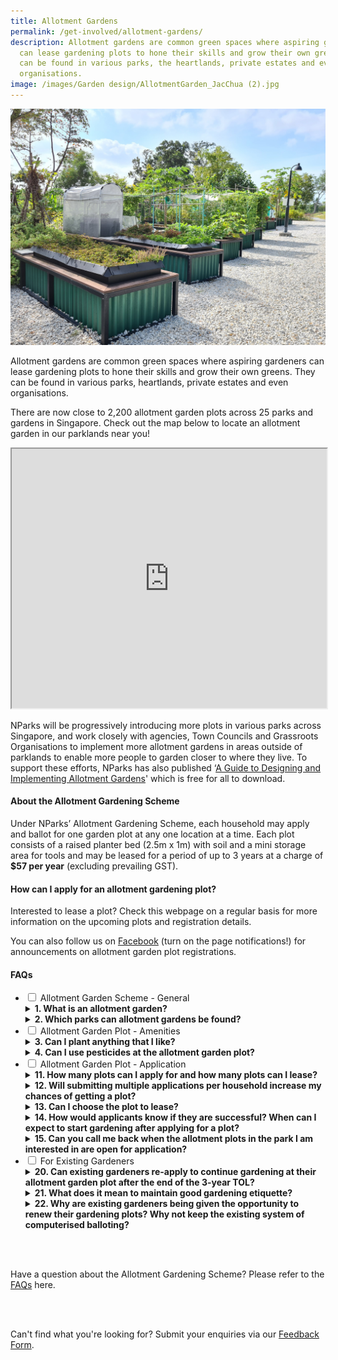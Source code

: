 ```yaml
---
title: Allotment Gardens
permalink: /get-involved/allotment-gardens/
description: Allotment gardens are common green spaces where aspiring gardeners
  can lease gardening plots to hone their skills and grow their own greens. They
  can be found in various parks, the heartlands, private estates and even
  organisations.
image: /images/Garden design/AllotmentGarden_JacChua (2).jpg
---
```

<img src="/images/Garden%20design/allotment%20garden%20at%20jurong%20lake%20gardens%20west.jpg">

<p>Allotment gardens are common green spaces where aspiring gardeners can lease gardening plots to hone their skills and grow their own greens. They can be found in various parks, heartlands, private estates and even organisations.</p>

<p>There are now close to 2,200 allotment garden plots across 25 parks and gardens in Singapore. Check out the map below to locate an allotment garden in our parklands near you!</p> 

<iframe height="415" width="100%" src="https://www.google.com/maps/d/embed?mid=1kuZLALaPolG-7unwBI4NZC1jdzpoVgs&amp;ehbc=2E312F&amp;noprof=1"></iframe>

<p>NParks will be progressively introducing more plots in various parks across Singapore, and work closely with agencies, Town Councils and Grassroots Organisations to implement more allotment gardens in areas outside of parklands to enable more people to garden closer to where they live. To support these efforts, NParks has also published ‘<a href="https://go.gov.sg/guide-to-design-allotment-gardens">A Guide to Designing and Implementing Allotment Gardens</a>' which is free for all to download.</p>

<h4>About the Allotment Gardening Scheme</h4>

<p>Under NParks’ Allotment Gardening Scheme, each household may apply and ballot for one garden plot at any one location at a time. Each plot consists of a raised planter bed (2.5m x 1m) with soil and a mini storage area for tools and may be leased for a period of up to 3 years at a charge of <b>$57 per year</b> (excluding prevailing GST). </p> 



<h4>How can I apply for an allotment gardening plot?</h4>
<p>Interested to lease a plot? Check this webpage on a regular basis for more information on the upcoming plots and registration details.</p> 

<p>You can also follow us on <a href="https://www.facebook.com/nparksbuzz">Facebook</a> (turn on the page notifications!) for announcements on allotment garden plot registrations.</p>

<h4>FAQs</h4>
<ul class="jekyllcodex_accordion">
	<li><input type="checkbox" id="accordion1">
		<label for="accordion1">Allotment Garden Scheme - General</label>
		<div>
			<details>
				<summary><strong>1. What is an allotment garden?</strong></summary>
				Allotment gardens are areas located within parks and gardens that house gardening plots available for lease to the community to grow their own plants. With most of the population living in high-rise flats with minimalspace for gardening within their household footprint, these allotment garden plots provide them with further opportunities to garden. To date, more than 2000 allotment garden plots have been made available to the community with plans for further expansion. In tandem, NParks is working with Town Councils and Grassroot Organisations to provide advice on setting up of allotment gardens in public housing estates so that residents can garden closer to their homes. <br>
		</details>
		<details>
			<summary><strong>2. Which parks can allotment gardens be found?</strong></summary>
			1. Ang Mo Kio Town Garden West<br>
			2. Aljunied Park<br>
			3. Bedok Reservoir Park<br>
			<br>
			</details>
		</div>
	</li>
  <li><input type="checkbox" id="accordion2">
					<label for="accordion2">Allotment Garden Plot - Amenities</label>
		<div>
	<details>
		<summary><strong>3. Can I plant anything that I like?</strong></summary>
		All plants and gardening structures should not exceed 1 metre in standing height (measured from soil level in the planter bed). Gardeners are advised not to plant poisonous plants or those with sap as these plants can cause discomfort and are harmful to the public. Plants that are illegal are not allowed to be planted. 
		<br>Please also be mindful of the neighbouring plots when planting up your mini garden and ensure that your plants do not encroach into their space. Keep your space clean and tidy for the safety of all your fellow allotment gardeners.<br>
	</details>
	<details>
		<summary><strong>4. Can I use pesticides at the allotment garden plot?</strong></summary>
		Chemical pesticides, herbicides and fungicides are not allowed to be used at the allotment garden plots as they may kill insects, such as bees and wasps, which play an important role in the pollination process of flowering plants. Such chemicals may also spread to other plots and may cause adverse reactions to gardeners tending to other plots or public who visit the plots. <br>
		</details>
	</div></li>
	  <li><input type="checkbox" id="accordion3">
					<label for="accordion3">Allotment Garden Plot - Application</label>
			<div>
			<details>
				<summary><strong>11. How many plots can I apply for and how many plots can I lease?</strong></summary>
				Each household is allowed to apply for and lease only 1 allotment garden plot at any one time, regardless of the number of persons in the household.<br>
			</details>
			<details>
				<summary><strong>12.  Will submitting multiple applications per household increase my chances of getting a
					plot?</strong></summary>
				No. If there are multiple applications received from the same household address, only 1 entry will be considered for balloting.<br>
			</details>
			<details>
				<summary><strong>13. Can I choose the plot to lease?</strong></summary> All plots (waist- or knee-height) are assigned strictly through a balloting system.<br>
			</details>
			<details>
				<summary><strong>14. How would applicants know if they are successful? When can I expect to start gardening after applying for a plot?</strong></summary>
				All successful applicants will receive a Letter of Offer from NParks. In this Letter of Offer, we will state the date in which you will be able to start gardening on-site.<br>
			</details>
			<details>
				<summary><strong>15. Can you call me back when the allotment plots in the park I am interested in are open for application?</strong></summary>
				Please check our NParks Allotment Gardens webpage and our social media platforms for updates on available plots and registration details.<br> 
			</details>
			</div>
	</li>
	<li>
		<input type="checkbox" id="accordion4">
		<label for="accordion4">For Existing Gardeners</label>
		<div>
			<details>
				<summary><strong>20. Can existing gardeners re-apply to continue gardening at their allotment garden plot after the end of the 3-year TOL?</strong></summary>
				Before the 3-year TOL expires, existing gardeners who have maintained good gardening etiquette will be contacted by NParks officers to offer them renewal of the 3-year TOL. The terms and conditions and fees for the allotment garden plot may be updated from time to time and allotment gardeners are requested to read the updated terms and conditions of the TOL. <br>
			</details>
			<details>
				<summary><strong>21. What does it mean to maintain good gardening etiquette?</strong></summary>
				Good gardening etiquette includes keeping the allotment garden plot tidy and clean, maintaining the plants well and keep them pest free, storing all gardening items neatly, ensure all planting structures installed are compliant with terms and conditions, and conducting regularly checks for stagnant water to prevent mosquito breeding. Having a well-kept and maintained allotment garden plot ensures that it is safe and enjoyable for everyone. More information on gardening etiquette can be found at www.nparks.gov.sg/gardening/gardening-resources/gardening-etiquette. <br>
			</details>
			<details>
				<summary><strong>22. Why are existing gardeners being given the opportunity to renew their gardening plots? Why not keep the existing system of computerised balloting? </strong></summary>
We hope to continue fostering a love for gardening by allowing existing gardeners who have maintained good gardening etiquette to renew their allotment garden plots. We
will continue making available more plots across the island for new gardeners. New allotment garden plots will also continue being allocated by computerised balloting.
			</details>
		</div>
	</li>
				</ul>


<br> <br>
<p>Have a question about the Allotment Gardening Scheme? Please refer to the <a href="https://go.gov.sg/nparks-allotment-gardens-faqs">FAQs</a> here.</p><p></p>

<br> <br>
<p>Can't find what you're looking for? Submit your enquiries via our <a href="http://www.nparks.gov.sg/feedback">Feedback Form</a>.</p>